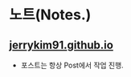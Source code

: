 
# 노트(Notes.)

## [jerrykim91.github.io](https://jerrykim91.github.io/)


- 포스트는 항상 Post에서 작업 진행.


<!-- https://github.com/madplay/madplay.github.io/blob/master/timeline.html -->


<!-- git search -->
<!-- https://imyeonn.github.io/blog/blog/30/ -->
<!-- https://moon9342.github.io/jekyll-search -->
<!-- https://shinye0213.tistory.com/m/323 -->
